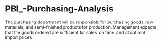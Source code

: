 # PBI_-Purchasing-Analysis
The purchasing department will be responsible for purchasing goods, raw materials, and semi-finished products for production. Management expects that the goods ordered are sufficient for sales, on time, and at optimal import prices.
